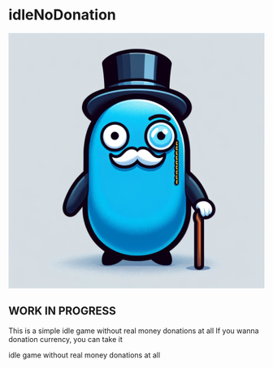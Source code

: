# idleNoDonation

![img.png](img.png)

## WORK IN PROGRESS

This is a simple idle game without real money donations at all
If you wanna donation currency, you can take it

idle game without real money donations at all

